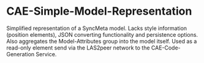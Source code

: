 # CAE-Simple-Model-Representation

Simplified representation of a SyncMeta model. Lacks style information (position elements), JSON converting functionality and persistence options. Also aggregates the Model-Attributes group into the model itself. Used as a read-only element send via the LAS2peer network to the CAE-Code-Generation Service.